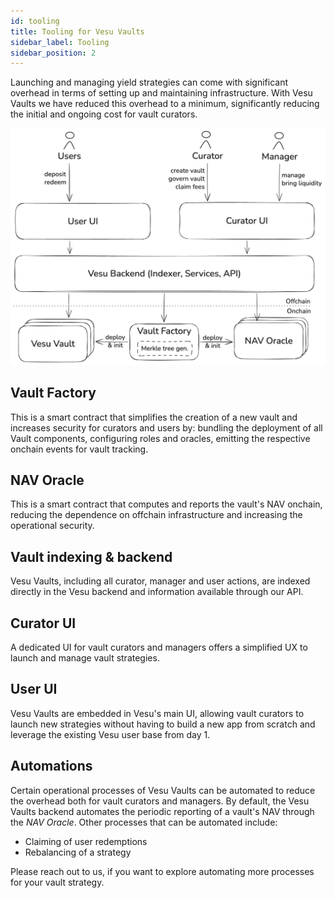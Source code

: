 ```yaml
---
id: tooling
title: Tooling for Vesu Vaults
sidebar_label: Tooling
sidebar_position: 2
---
```


Launching and managing yield strategies can come with significant overhead in terms of setting up and maintaining infrastructure. With Vesu Vaults we have reduced this overhead to a minimum, significantly reducing the initial and ongoing cost for vault curators.

![Vesu Vaults Tooling](../images/vesu-vaults-tooling.png)

## Vault Factory

This is a smart contract that simplifies the creation of a new vault and increases security for curators and users by: bundling the deployment of all Vault components, configuring roles and oracles, emitting the respective onchain events for vault tracking.

## NAV Oracle

This is a smart contract that computes and reports the vault's NAV onchain, reducing the dependence on offchain infrastructure and increasing the operational security.

## Vault indexing & backend

Vesu Vaults, including all curator, manager and user actions, are indexed directly in the Vesu backend and information available through our API.

## Curator UI

A dedicated UI for vault curators and managers offers a simplified UX to launch and manage vault strategies.

## User UI

Vesu Vaults are embedded in Vesu's main UI, allowing vault curators to launch new strategies without having to build a new app from scratch and leverage the existing Vesu user base from day 1.

## Automations

Certain operational processes of Vesu Vaults can be automated to reduce the overhead both for vault curators and managers. By default, the Vesu Vaults backend automates the periodic reporting of a vault's NAV through the _NAV Oracle_. Other processes that can be automated include:

- Claiming of user redemptions
- Rebalancing of a strategy

Please reach out to us, if you want to explore automating more processes for your vault strategy.